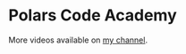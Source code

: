 # Polars Code Academy

More videos available on [my channel](https://www.youtube.com/channel/@PolarsCodeAcademy).
